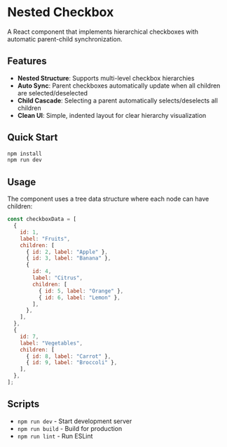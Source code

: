 # Nested Checkbox

A React component that implements hierarchical checkboxes with automatic parent-child synchronization.

## Features

- **Nested Structure**: Supports multi-level checkbox hierarchies
- **Auto Sync**: Parent checkboxes automatically update when all children are selected/deselected
- **Child Cascade**: Selecting a parent automatically selects/deselects all children
- **Clean UI**: Simple, indented layout for clear hierarchy visualization

## Quick Start

```bash
npm install
npm run dev
```

## Usage

The component uses a tree data structure where each node can have children:

```javascript
const checkboxData = [
  {
    id: 1,
    label: "Fruits",
    children: [
      { id: 2, label: "Apple" },
      { id: 3, label: "Banana" },
      {
        id: 4,
        label: "Citrus",
        children: [
          { id: 5, label: "Orange" },
          { id: 6, label: "Lemon" },
        ],
      },
    ],
  },
  {
    id: 7,
    label: "Vegetables",
    children: [
      { id: 8, label: "Carrot" },
      { id: 9, label: "Broccoli" },
    ],
  },
];
```

## Scripts

- `npm run dev` - Start development server
- `npm run build` - Build for production
- `npm run lint` - Run ESLint
